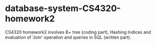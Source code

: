# database-system-CS4320-homework2
CS4320 homework2 involves B+ tree (coding part), Hashing Indices and evaluation of 'Join' operation and queries in SQL (written part).
